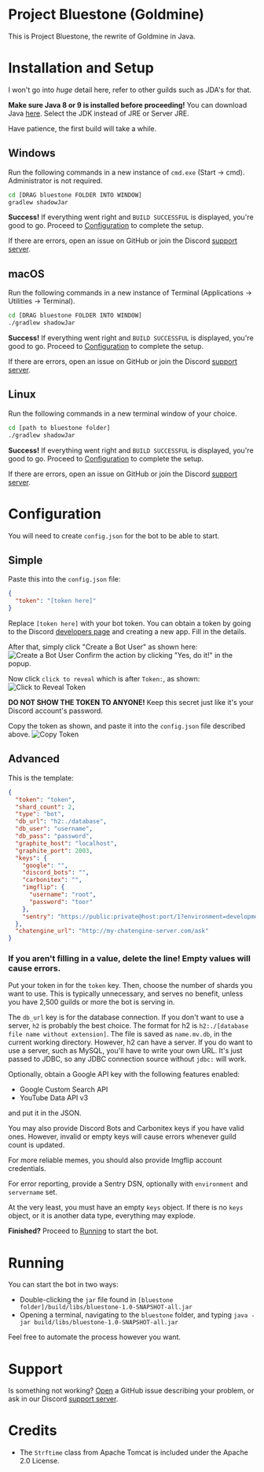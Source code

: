 # Project Bluestone (Goldmine)

This is Project Bluestone, the rewrite of Goldmine in Java.

# Installation and Setup
I won't go into *huge* detail here, refer to other guilds such as JDA's for that.

**Make sure Java 8 or 9 is installed before proceeding!**
You can download Java [here](http://www.oracle.com/technetwork/java/javase/downloads/index.html).
Select the JDK instead of JRE or Server JRE.

Have patience, the first build will take a while.

## Windows
Run the following commands in a new instance of `cmd.exe` (Start -> cmd). Administrator is not required.
```bat
cd [DRAG bluestone FOLDER INTO WINDOW]
gradlew shadowJar
```
**Success!**
If everything went right and `BUILD SUCCESSFUL` is displayed, you're good to go.
Proceed to [Configuration](#configuration) to complete the setup.

If there are errors, open an issue on GitHub or join the Discord [support server](https://discord.gg/sYkwfxA).

## macOS
Run the following commands in a new instance of Terminal (Applications -> Utilities -> Terminal).
```bash
cd [DRAG bluestone FOLDER INTO WINDOW]
./gradlew shadowJar
```
**Success!**
If everything went right and `BUILD SUCCESSFUL` is displayed, you're good to go.
Proceed to [Configuration](#configuration) to complete the setup.

If there are errors, open an issue on GitHub or join the Discord [support server](https://discord.gg/sYkwfxA).

## Linux
Run the following commands in a new terminal window of your choice.
```bash
cd [path to bluestone folder]
./gradlew shadowJar
```
**Success!**
If everything went right and `BUILD SUCCESSFUL` is displayed, you're good to go.
Proceed to [Configuration](#configuration) to complete the setup.

If there are errors, open an issue on GitHub or join the Discord [support server](https://discord.gg/sYkwfxA).

# Configuration
You will need to create `config.json` for the bot to be able to start.

## Simple
Paste this into the `config.json` file:
```json
{
  "token": "[token here]"
}
```

Replace `[token here]` with your bot token.
You can obtain a token by going to the Discord [developers page](https://discordapp.com/developers/applications/me) and creating a new app. Fill in the details.

After that, simply click "Create a Bot User" as shown here: ![Create a Bot User](https://user-images.githubusercontent.com/7930239/36882728-66599c4e-1d8a-11e8-969c-e9904aac2268.png)
Confirm the action by clicking "Yes, do it!" in the popup.

Now click `click to reveal` which is after `Token:`, as shown: ![Click to Reveal Token](https://user-images.githubusercontent.com/7930239/36882771-b4e0fe3e-1d8a-11e8-9232-21bbfe34befc.png)

**DO NOT SHOW THE TOKEN TO __ANYONE__!** Keep this secret just like it's your Discord account's password.

Copy the token as shown, and paste it into the `config.json` file described above. ![Copy Token](https://user-images.githubusercontent.com/7930239/36882814-fb2eccae-1d8a-11e8-830c-a5d568aba1ed.png)

## Advanced
This is the template:
```json
{
  "token": "token",
  "shard_count": 2,
  "type": "bot",
  "db_url": "h2:./database",
  "db_user": "username",
  "db_pass": "password",
  "graphite_host": "localhost",
  "graphite_port": 2003,
  "keys": {
    "google": "",
    "discord_bots": "",
    "carbonitex": "",
    "imgflip": {
      "username": "root",
      "password": "toor"
    },
    "sentry": "https://public:private@host:port/1?environment=development&servername=laptop1"
  },
  "chatengine_url": "http://my-chatengine-server.com/ask"
}
```
### If you aren't filling in a value, **delete the line**! Empty values will cause errors.

Put your token in for the `token` key.
Then, choose the number of shards you want to use.
This is typically unnecessary, and serves no benefit,
unless you have 2,500 guilds or more the bot is serving in.

The `db_url` key is for the database connection.
If you don't want to use a server, `h2` is probably the best choice.
The format for h2 is `h2:./[database file name without extension]`.
The file is saved as `name.mv.db`, in the current working directory.
However, h2 can have a server.
If you do want to use a server, such as MySQL, you'll have to write your own URL.
It's just passed to JDBC, so any JDBC connection source without `jdbc:` will work.

Optionally, obtain a Google API key with the following features enabled:
 - Google Custom Search API
 - YouTube Data API v3

and put it in the JSON.

You may also provide Discord Bots and Carbonitex keys if you have valid ones.
However, invalid or empty keys will cause errors
whenever guild count is updated.

For more reliable memes, you should also provide Imgflip account credentials.

For error reporting, provide a Sentry DSN, optionally with `environment` and `servername` set.

At the very least, you must have an empty `keys` object.
If there is no `keys` object, or it is another data type, everything may explode.

**Finished?** Proceed to [Running](#running) to start the bot.

# Running
You can start the bot in two ways:
  - Double-clicking the `jar` file found in `[bluestone folder]/build/libs/bluestone-1.0-SNAPSHOT-all.jar`
  - Opening a terminal, navigating to the `bluestone` folder, and typing `java -jar build/libs/bluestone-1.0-SNAPSHOT-all.jar`

Feel free to automate the process however you want.

# Support
Is something not working?
[Open](https://github.com/kdrag0n/bluestone/issues/new) a GitHub issue describing your problem, or ask in our Discord [support server](https://discord.gg/sYkwfxA).

# Credits
 - The `Strftime` class from Apache Tomcat is included under the Apache 2.0 License.
